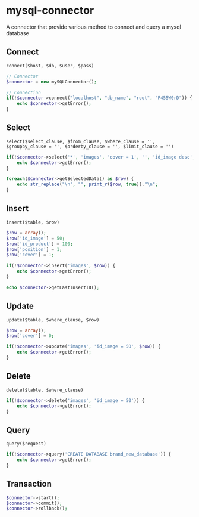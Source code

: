 # mysql-connector
A connector that provide various method to connect and query a mysql database

## Connect

`connect($host, $db, $user, $pass)`

```php
// Connector
$connector = new mySQLConnector();

// Connection
if(!$connector->connect("localhost", "db_name", "root", "P455W0rD")) {
    echo $connector->getError();
}
```

## Select

`select($select_clause, $from_clause, $where_clause = '', $groupby_clause = '', $orderby_clause = '', $limit_clause = '')`

```php
if(!$connector->select('*', 'images', 'cover = 1', '', 'id_image desc', '0, 5')) {
    echo $connector->getError();
}

foreach($connector->getSelectedData() as $row) {
    echo str_replace("\n", "", print_r($row, true))."\n";
}
```

## Insert

`insert($table, $row) `

```php
$row = array();
$row['id_image'] = 50;
$row['id_product'] = 100;
$row['position'] = 1;
$row['cover'] = 1;

if(!$connector->insert('images', $row)) {
    echo $connector->getError();
}

echo $connector->getLastInsertID();
```

## Update

`update($table, $where_clause, $row) `

```php
$row = array();
$row['cover'] = 0;

if(!$connector->update('images', 'id_image = 50', $row)) {
    echo $connector->getError();
}
```

## Delete

`delete($table, $where_clause) `

```php
if(!$connector->delete('images', 'id_image = 50')) {
    echo $connector->getError();
}
```

## Query

`query($request)`

```php
if(!$connector->query('CREATE DATABASE brand_new_database')) {
    echo $connector->getError();
}
```

## Transaction

```php
$connector->start();
$connector->commit();
$connector->rollback();
```
